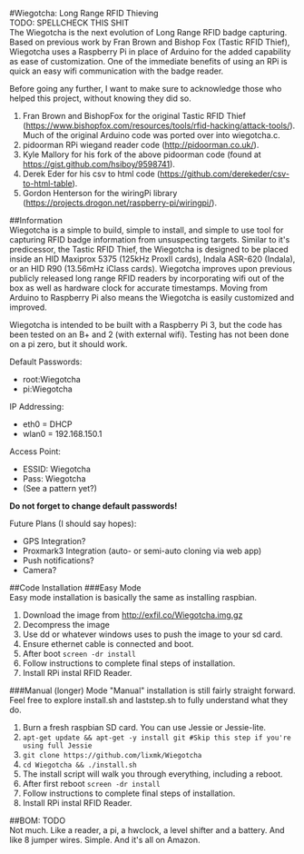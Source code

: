 #Wiegotcha: Long Range RFID Thieving  
TODO: SPELLCHECK THIS SHIT  
The Wiegotcha is the next evolution of Long Range RFID badge capturing. Based on previous work by Fran Brown and Bishop Fox (Tastic RFID Thief), Wiegotcha uses a Raspberry Pi in place of Arduino for the added capability as ease of customization. One of the immediate benefits of using an RPi is quick an easy wifi communication with the badge reader.  
  
Before going any further, I want to make sure to acknowledge those who helped this project, without knowing they did so.  
1. Fran Brown and BishopFox for the original Tastic RFID Thief (https://www.bishopfox.com/resources/tools/rfid-hacking/attack-tools/). Much of the original Arduino code was ported over into wiegotcha.c.  
2. pidoorman RPi wiegand reader code (http://pidoorman.co.uk/).  
3. Kyle Mallory for his fork of the above pidoorman code (found at https://gist.github.com/hsiboy/9598741).  
4. Derek Eder for his csv to html code (https://github.com/derekeder/csv-to-html-table).  
5. Gordon Henterson for the wiringPi library (https://projects.drogon.net/raspberry-pi/wiringpi/).  
  
##Information  
Wiegotcha is a simple to build, simple to install, and simple to use tool for capturing RFID badge information from unsuspecting targets. Similar to it's predicessor, the Tastic RFID Thief, the Wiegotcha is designed to be placed inside an HID Maxiprox 5375 (125kHz ProxII cards), Indala ASR-620 (Indala), or an HID R90 (13.56mHz iClass cards). Wiegotcha improves upon previous publicly released long range RFID readers by incorporating wifi out of the box as well as hardware clock for accurate timestamps. Moving from Arduino to Raspberry Pi also means the Wiegotcha is easily customized and improved.  
  
Wiegotcha is intended to be built with a Raspberry Pi 3, but the code has been tested on an B+ and 2 (with external wifi). Testing has not been done on a pi zero, but it should work.    
  
Default Passwords:  
* root:Wiegotcha  
* pi:Wiegotcha  
  
IP Addressing:  
* eth0 = DHCP  
* wlan0 = 192.168.150.1  
  
Access Point:  
* ESSID: Wiegotcha  
* Pass: Wiegotcha  
* (See a pattern yet?)  
  
**Do not forget to change default passwords!**  
  
Future Plans (I should say hopes):  
* GPS Integration?  
* Proxmark3 Integration (auto- or semi-auto cloning via web app)  
* Push notifications?  
* Camera?    
  
##Code Installation
###Easy Mode  
Easy mode installation is basically the same as installing raspbian.  
1. Download the image from http://exfil.co/Wiegotcha.img.gz  
2. Decompress the image   
3. Use dd or whatever windows uses to push the image to your sd card.  
5. Ensure ethernet cable is connected and boot.  
6. After boot `screen -dr install`  
7. Follow instructions to complete final steps of installation.  
8. Install RPi instal RFID Reader.  
  
###Manual (longer) Mode
"Manual" installation is still fairly straight forward. Feel free to explore install.sh and laststep.sh to fully understand what they do.  
1. Burn a fresh raspbian SD card. You can use Jessie or Jessie-lite.  
2. `apt-get update && apt-get -y install git #Skip this step if you're using full Jessie`  
3. `git clone https://github.com/lixmk/Wiegotcha`  
4. `cd Wiegotcha && ./install.sh`  
5. The install script will walk you through everything, including a reboot.  
6. After first reboot `screen -dr install`  
7. Follow instructions to complete final steps of installation.  
8. Install RPi instal RFID Reader.  

##BOM: TODO  
Not much. Like a reader, a pi, a hwclock, a level shifter and a battery. And like 8 jumper wires. Simple. And it's all on Amazon.
